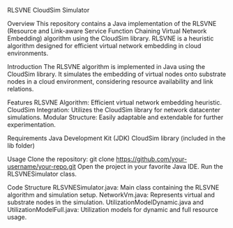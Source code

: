RLSVNE CloudSim Simulator

Overview
This repository contains a Java implementation of the RLSVNE (Resource and Link-aware Service Function Chaining Virtual Network Embedding) algorithm using the CloudSim library. RLSVNE is a heuristic algorithm designed for efficient virtual network embedding in cloud environments.

Introduction
The RLSVNE algorithm is implemented in Java using the CloudSim library. It simulates the embedding of virtual nodes onto substrate nodes in a cloud environment, considering resource availability and link relations.

Features
RLSVNE Algorithm: Efficient virtual network embedding heuristic.
CloudSim Integration: Utilizes the CloudSim library for network datacenter simulations.
Modular Structure: Easily adaptable and extendable for further experimentation.

Requirements
Java Development Kit (JDK)
CloudSim library (included in the lib folder)

Usage
Clone the repository: git clone https://github.com/your-username/your-repo.git
Open the project in your favorite Java IDE.
Run the RLSVNESimulator class.

Code Structure
RLSVNESimulator.java: Main class containing the RLSVNE algorithm and simulation setup.
NetworkVm.java: Represents virtual and substrate nodes in the simulation.
UtilizationModelDynamic.java and UtilizationModelFull.java: Utilization models for dynamic and full resource usage.
